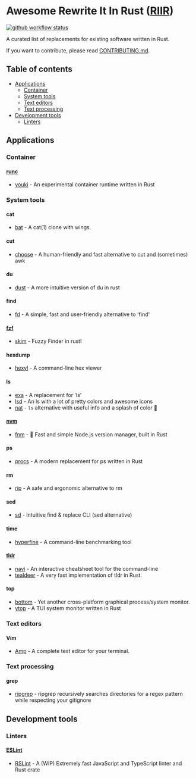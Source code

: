 # Awesome Rewrite It In Rust ([RIIR](https://transitiontech.ca/random/RIIR))
[![github workflow status](https://img.shields.io/github/workflow/status/TaKO8Ki/awesome-rewrite-it-in-rust/CI/main)](https://github.com/TaKO8Ki/awesome-rewrite-it-in-rust/actions)

A curated list of replacements for existing software written in Rust.

If you want to contribute, please read [CONTRIBUTING.md](CONTRIBUTING.md).

## Table of contents

- [Applications](#applications)
  - [Container](#container)
  - [System tools](#system-tools)
  - [Text editors](#text-editors)
  - [Text processing](#text-processing)
- [Development tools](#development-tools)
  - [Linters](#linters)

## Applications

### Container

#### [runc](https://github.com/opencontainers/runc)

* [youki](https://github.com/utam0k/youki) - An experimental container runtime written in Rust

### System tools

#### cat

* [bat](https://github.com/sharkdp/bat) - A cat(1) clone with wings.

#### cut

* [choose](https://github.com/theryangeary/choose) - A human-friendly and fast alternative to cut and (sometimes) awk

#### du

* [dust](https://github.com/bootandy/dust) - A more intuitive version of du in rust

#### find

* [fd](https://github.com/sharkdp/fd) - A simple, fast and user-friendly alternative to 'find'

#### [fzf](https://github.com/junegunn/fzf)

* [skim](https://github.com/lotabout/skim) - Fuzzy Finder in rust!

#### hexdump

* [hexyl](https://github.com/sharkdp/hexyl) - A command-line hex viewer

#### ls

* [exa](https://github.com/ogham/exa) - A replacement for 'ls' 
* [lsd](https://github.com/Peltoche/lsd) - An ls with a lot of pretty colors and awesome icons
* [nat](https://github.com/willdoescode/nat) - `ls` alternative with useful info and a splash of color 🎨

#### [nvm](https://github.com/nvm-sh/nvm)

* [fnm](https://github.com/Schniz/fnm) - 🚀 Fast and simple Node.js version manager, built in Rust

#### ps

* [procs](https://github.com/dalance/procs) - A modern replacement for ps written in Rust

#### rm

* [rip](https://github.com/nivekuil/rip) - A safe and ergonomic alternative to rm

#### sed

* [sd](https://github.com/chmln/sd) - Intuitive find & replace CLI (sed alternative)

#### time

* [hyperfine](https://github.com/sharkdp/hyperfine) - A command-line benchmarking tool

#### [tldr](https://github.com/tldr-pages/tldr)

* [navi](https://github.com/denisidoro/navi) - An interactive cheatsheet tool for the command-line
* [tealdeer](https://github.com/dbrgn/tealdeer) - A very fast implementation of tldr in Rust.

#### top

* [bottom](https://github.com/ClementTsang/bottom) - Yet another cross-platform graphical process/system monitor.
* [ytop](https://github.com/cjbassi/ytop) - A TUI system monitor written in Rust

### Text editors

#### Vim

* [Amp](https://github.com/jmacdonald/amp) - A complete text editor for your terminal.

### Text processing

#### grep

* [ripgrep](https://github.com/BurntSushi/ripgrep) - ripgrep recursively searches directories for a regex pattern while respecting your gitignore

## Development tools 

### Linters

#### [ESLint](https://github.com/eslint/eslint)

* [RSLint](https://github.com/rslint/rslint) - A (WIP) Extremely fast JavaScript and TypeScript linter and Rust crate
